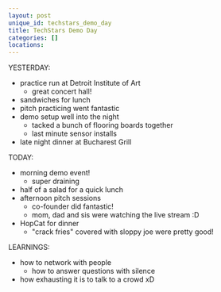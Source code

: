 ```yaml
---
layout: post
unique_id: techstars_demo_day
title: TechStars Demo Day
categories: []
locations: 
---
```


YESTERDAY:
* practice run at Detroit Institute of Art
  * great concert hall!
* sandwiches for lunch
* pitch practicing went fantastic
* demo setup well into the night
  * tacked a bunch of flooring boards together
  * last minute sensor installs
* late night dinner at Bucharest Grill

TODAY:
* morning demo event!
  * super draining
* half of a salad for a quick lunch
* afternoon pitch sessions
  * co-founder did fantastic!
  * mom, dad and sis were watching the live stream :D
* HopCat for dinner
  * "crack fries" covered with sloppy joe were pretty good!

LEARNINGS:
* how to network with people
  * how to answer questions with silence
* how exhausting it is to talk to a crowd xD
